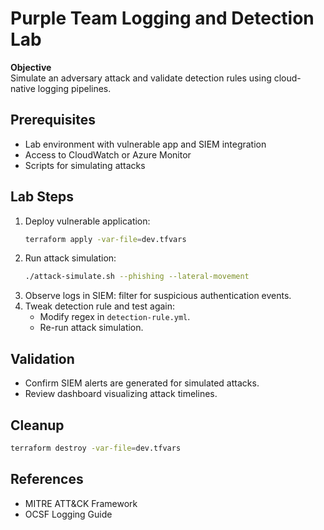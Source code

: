 # Purple Team Logging and Detection Lab

**Objective**  
Simulate an adversary attack and validate detection rules using cloud-native logging pipelines.

## Prerequisites
- Lab environment with vulnerable app and SIEM integration
- Access to CloudWatch or Azure Monitor
- Scripts for simulating attacks

## Lab Steps
1. Deploy vulnerable application:
   ```bash
   terraform apply -var-file=dev.tfvars
   ```
2. Run attack simulation:
   ```bash
   ./attack-simulate.sh --phishing --lateral-movement
   ```
3. Observe logs in SIEM: filter for suspicious authentication events.
4. Tweak detection rule and test again:
   - Modify regex in `detection-rule.yml`.
   - Re-run attack simulation.

## Validation
- Confirm SIEM alerts are generated for simulated attacks.
- Review dashboard visualizing attack timelines.

## Cleanup
```bash
terraform destroy -var-file=dev.tfvars
```

## References
- MITRE ATT&CK Framework  
- OCSF Logging Guide  
